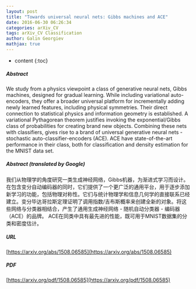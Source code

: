 ```yaml
---
layout: post
title: "Towards universal neural nets: Gibbs machines and ACE"
date: 2016-06-30 06:26:34
categories: arXiv_CV
tags: arXiv_CV Classification
author: Galin Georgiev
mathjax: true
---
```


* content
{:toc}

##### Abstract
We study from a physics viewpoint a class of generative neural nets, Gibbs machines, designed for gradual learning. While including variational auto-encoders, they offer a broader universal platform for incrementally adding newly learned features, including physical symmetries. Their direct connection to statistical physics and information geometry is established. A variational Pythagorean theorem justifies invoking the exponential/Gibbs class of probabilities for creating brand new objects. Combining these nets with classifiers, gives rise to a brand of universal generative neural nets - stochastic auto-classifier-encoders (ACE). ACE have state-of-the-art performance in their class, both for classification and density estimation for the MNIST data set.

##### Abstract (translated by Google)
我们从物理学的角度研究一类生成神经网络，Gibbs机器，为渐进式学习而设计。在包含变分自动编码器的同时，它们提供了一个更广泛的通用平台，用于逐步添加新学习的功能，包括物理对称性。它们与统计物理学和信息几何学的直接联系已经建立。变分毕达哥拉斯定理证明了调用指数/吉布斯概率来创建全新的对象。将这些网络与分类器相结合，产生了通用生成神经网络 - 随机自动分类器 - 编码器（ACE）的品牌。 ACE在同类中具有最先进的性能，既可用于MNIST数据集的分类和密度估计。

##### URL
[https://arxiv.org/abs/1508.06585](https://arxiv.org/abs/1508.06585)

##### PDF
[https://arxiv.org/pdf/1508.06585](https://arxiv.org/pdf/1508.06585)

